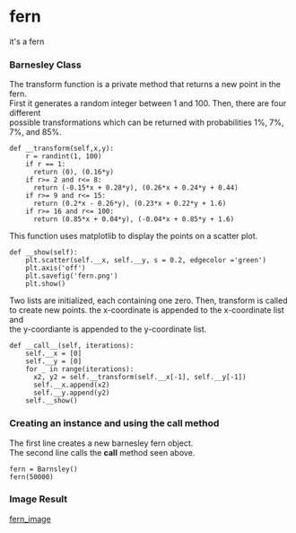 # fern
it's a fern

### Barnesley Class

The transform function is a private method that returns a new point in the fern.  
First it generates a random integer between 1 and 100. Then, there are four different  
possible transformations which can be returned with probabilities 1%, 7%, 7%, and 85%.    
```
def __transform(self,x,y):
    r = randint(1, 100)
    if r == 1:
      return (0), (0.16*y)
    if r>= 2 and r<= 8:
      return (-0.15*x + 0.28*y), (0.26*x + 0.24*y + 0.44)
    if r>= 9 and r<= 15:
      return (0.2*x - 0.26*y), (0.23*x + 0.22*y + 1.6)
    if r>= 16 and r<= 100:
      return (0.85*x + 0.04*y), (-0.04*x + 0.85*y + 1.6)
```

This function uses matplotlib to display the points on a scatter plot.  
```
def __show(self):
    plt.scatter(self.__x, self.__y, s = 0.2, edgecolor ='green')
    plt.axis('off')
    plt.savefig('fern.png')
    plt.show()
```

Two lists are initialized, each containing one zero. Then, transform is called  
to create new points. the x-coordinate is appended to the x-coordinate list and  
the y-coordiante is appended to the y-coordinate list.  
```
def __call__(self, iterations):
    self.__x = [0]
    self.__y = [0]
    for _ in range(iterations):
      x2, y2 = self.__transform(self.__x[-1], self.__y[-1])
      self.__x.append(x2)
      self.__y.append(y2)
    self.__show()
```

### Creating an instance and using the __call__ method
The first line creates a new barnesley fern object.  
The second line calls the __call__ method seen above.  
```
fern = Barnsley()
fern(50000)
```

### Image Result
[fern_image](https://github.com/hofergabriel/fern/blob/main/fern.png)


